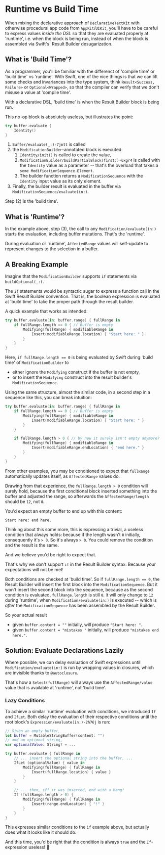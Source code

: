 # Runtime vs Build Time

When mixing the declarative approach of `DeclarativeTextKit` with otherwise procedural app code from `AppKit`/`UIKit`, you'll have to be careful to express values _inside the DSL_ so that they are evaluated properly at 'runtime', i.e. when the block is being run, instead of when the block is assembled via Swift's' Result Builder desugarization.

## What is 'Build Time'?

As a programmer, you'll be familiar with the differenct of 'compile time' or 'build time' vs 'runtime'. With Swift, one of the nice things is that we can lift some checks and invariances into the type system, think `Result<Success, Failure>` or `Optional<Wrapped>`, so that the compiler can verify that we don't misuse a value at 'compile time'.

With a declarative DSL, 'build time' is when the Result Builder block is being run.

This no-op block is absolutely useless, but illustrates the point:

```swift
try buffer.evaluate {
    Identity()
}
```

1. ``Buffer/evaluate(_:)-7jmtt`` is called
2. the ``ModificationBuilder``-annotated block is executed:
    1. ``Identity/init()`` is called to create the value,
    2. ``ModificationBuilder/buildPartialBlock(first:)-6xgr4`` is called with the ``Identity`` value as a parameter -- that's the overload that takes a `some ModificationSequence.Element`.
    3. The builder function returns a ``ModificationSequence`` with the ``Identity`` input value as its only element.
3. Finally, the builder result is evaluated in the buffer via ``ModificationSequence/evaluate(in:)``.

Step (2) is the 'build time'.


## What is 'Runtime'?

In the example above, step (3), the call to any ``Modification/evaluate(in:)`` starts the evaluation, including buffer mutations. That's the 'runtime'.

During evaluation or 'runtime', ``AffectedRange`` values will self-update to represent changes to the selection in a buffer.


## A Breaking Example

Imagine that the ``ModificationBuilder`` supports `if` statements via `buildOptional(_:)`.

The `if` statements would be syntactic sugar to express a function call in the Swift Result Builder convention. That is, the boolean expression is evaluated at 'build time' to take the proper path through the result builder.

A quick example that works as intended:

```swift
try buffer.evaluate(in: buffer.range) { fullRange in
    if fullRange.length == 0 { // Buffer is empty
        Modifying(fullRange) { modifiableRange in
            Insert(modifiableRange.location) { "Start here: " }
        }
    }
}
```

Here, `if fullRange.length == 0` is being evaluated by Swift during 'build time' of ``ModificationBuilder`` to

- either ignore the `Modifying` construct if the buffer is not empty,
- or to insert the `Modifying` construct into the result builder's ``ModificationSequence``.

Using the same structure, almost the similar code, in a second step in a sequence like this, you can break intuition:

```swift
try buffer.evaluate(in: buffer.range) { fullRange in
    if fullRange.length == 0 { // Buffer is empty
        Modifying(fullRange) { modifiableRange in
            Insert(modifiableRange.location) { "Start here: " }
        }
    }

    if fullRange.length > 0 { // by now it surely isn't empty anymore?
        Modifying(fullRange) { modifiableRange in
            Insert(modifiableRange.endLocation) { "end here." }
        }
    }
}
```

From other examples, you may be conditioned to expect that `fullRange` automatically updates itself, as ``AffectedRange`` values do.

Drawing from that experience, the `fullRange.length > 0` condition will surely hold, because the first conditional block inserted something into the buffer and adjusted the range, so afterwards the ``AffectedRange/length`` should be `12`, not `0`.

You'd expect an empty buffer to end up with this content:

```
Start here: end here.
```

Thinking about this some more, this is expressing a trivial, a useless condition that always holds: because if the length wasn't `0` initially, consequently it's `> 0`. So it's always `> 0`. You could remove the condition and the result is the same.

And we believe you'd be right to expect that.

That's why we don't support `if` in the Result Builder syntax: Because your expectations will not be met!

Both conditions are checked at 'build time'. So if `fullRange.length == 0`, the Result Builder will insert the first block into the ``ModificationSequence``. But it won't insert the second block into the sequence, because as the second condition is evaluated,  `fullRange.length` is still `0`. It will only change to `12` during 'runtime', when ``Modification/evaluate(in:)`` is executed -- which is *after* the ``ModificationSequence`` has been assembled by the Result Builder.

So your actual result

- given `buffer.content = ""` initially, will produce `"Start here: "`.
- given `buffer.content = "mistakes "` initially, will produce `"mistakes end here."`.


## Solution: Evaluate Declarations Lazily

Where possible, we can delay evaluation of Swift expressions until ``Modification/evaluate(in:)`` is run by wrapping values in closures, which are invisible thanks to `@autoclosure`.

That's how a `Select(fullRange)` will always use the ``AffectedRange/value`` value that is available at 'runtime', not 'build time'.

### Lazy Conditions

To achieve a similar 'runtime' evaluation with conditions, we introduced ``If`` and ``IfLet``. Both delay the evaluation of their respective conditions until the root block's ``Expression/evaluate(in:)-2h76j`` is run:

```swift
// Given an empty buffer,
let buffer = MutableStringBuffer(content: "")
// and an optional string,
var optionalValue: String? = ...

try buffer.evaluate { fullRange in
    // ... insert the optional string into the buffer, ...
    IfLet (optionalValue) { value in
        Modifying(fullRange) { fullRange in
            Insert(fullRange.location) { value }
        }
    }

    // ... then, iff it was inserted, end with a bang!
    If (fullRange.length > 0) {
        Modifying(fullRange) { fullRange in
            Insert(range.endLocation) { "!" }
        }
    }
}
```

This expresses similar conditions to the `if` example above, but actually does what it looks like it should do.

And this time, you'd be right that the condition is always `true` and the `If`-expression useless! 🎉
